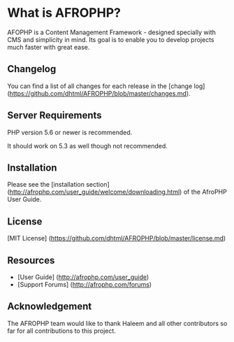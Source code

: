 
# What is AFROPHP?


AFOPHP is a Content Management Framework - designed specially with CMS and simplicity in mind. Its goal is to enable you to develop projects
much faster with great ease.




## Changelog

You can find a list of all changes for each release in the [change log] (https://github.com/dhtml/AFROPHP/blob/master/changes.md).

## Server Requirements

PHP version 5.6 or newer is recommended.

It should work on 5.3 as well though not recommended.

## Installation

Please see the [installation section] (http://afrophp.com/user_guide/welcome/downloading.html)
of the AfroPHP User Guide.

## License

[MIT License] (https://github.com/dhtml/AFROPHP/blob/master/license.md)

## Resources

-  [User Guide] (http://afrophp.com/user_guide)
-  [Support Forums] (http://afrophp.com/forums)


## Acknowledgement

The AFROPHP team would like to thank Haleem and all other contributors so far for all contributions to this project.
